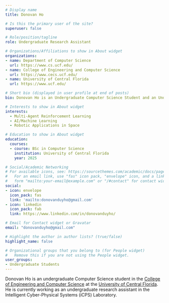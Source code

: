 ```yaml
---
# Display name
title: Donovan Ho

# Is this the primary user of the site?
superuser: false

# Role/position/tagline
role: Undergraduate Research Assistant

# Organizations/Affiliations to show in About widget
organizations:
- name: Department of Computer Science
  url: https://www.cs.ucf.edu/
- name: College of Engineering and Computer Science
  url: https://www.cecs.ucf.edu/
- name: University of Central Florida
  url: https://www.ucf.edu/

# Short bio (displayed in user profile at end of posts)
bio: Donovan Ho is an Undergraduate Computer Science Student and an Undergraduate Research Assistant of the iCPS Lab.

# Interests to show in About widget
interests:
  - Multi-Agent Reinforcement Learning
  - AI/Machine Learning
  - Robotic Applications in Space

# Education to show in About widget
education:
  courses:
  - course: BSc in Computer Science
    institution: University of Central Florida
    year: 2025

# Social/Academic Networking
# For available icons, see: https://sourcethemes.com/academic/docs/page-builder/#icons
#   For an email link, use "fas" icon pack, "envelope" icon, and a link in the
#   form "mailto:your-email@example.com" or "/#contact" for contact widget.
social:
- icon: envelope
  icon_pack: fas
  link: 'mailto:donovanduyho@gmail.com'
- icon: linkedin
  icon_pack: fab
  link: https://www.linkedin.com/in/donovanduyho/

# Email for Contact widget or Gravatar
email: "donovanduyho@gmail.com"

# Highlight the author in author lists? (true/false)
highlight_name: false

# Organizational groups that you belong to (for People widget)
#   Remove this if you are not using the People widget.
user_groups:
- Undergraduate Students
---
```


Donovan Ho is an undergraduate Computer Science student in the [College of Engineering and Computer Science](https://www.cs.ucf.edu/) at the [University of Central Florida](https://www.ucf.edu/). He is currently working as an undergraduate research assistant in the Intelligent Cyber-Physical Systems (iCPS) Laboratory.
